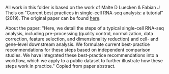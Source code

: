 All work in this folder is based on the work of Malte D Luecken & Fabian J Theis on "Current best practices in single-cell RNA-seq analysis: a tutorial" (2019). The original paper can be found [here](https://www.embopress.org/doi/full/10.15252/msb.20188746).

About the paper: "Here, we detail the steps of a typical single-cell RNA-seq analysis, including pre-processing (quality control, normalization, data correction, feature selection, and dimensionality reduction) and cell- and gene-level downstream analysis. We formulate current best-practice recommendations for these steps based on independent comparison studies. We have integrated these best-practice recommendations into a workflow, which we apply to a public dataset to further illustrate how these steps work in practice." Copied from paper abstract.
